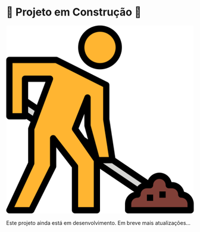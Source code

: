 # 🚧 Projeto em Construção 🚧

![Projeto em Construção](assets/em-construcao.png)

Este projeto ainda está em desenvolvimento. Em breve mais atualizações...

